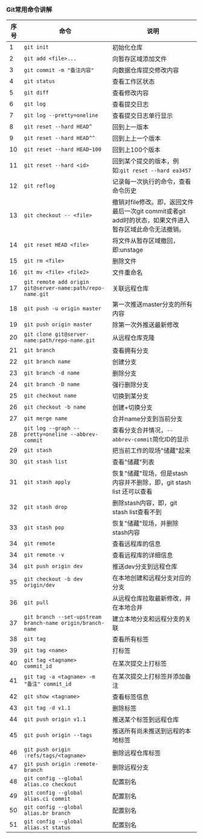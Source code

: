 ### Git常用命令讲解  

序号 | 命令                                                       | 说明
-----|------------------------------------------------------------|-------------------------------------------------------------
1    | `git init`                                                 | 初始化仓库
2    | `git add <file>...`                                        | 向暂存区域添加文件
3    | `git commit -m "备注内容"`                                 | 向数据仓库提交修改内容
4    | `git status`                                               | 查看工作区状态
5    | `git diff`                                                 | 查看修改内容
6    | `git log`                                                  | 查看提交日志
7    | `git log --pretty=oneline`                                 | 查看提交日志单行显示
8    | `git reset --hard HEAD^`                                   | 回到上一版本
9    | `git reset --hard HEAD^^`                                  | 回到上上一个版本
10   | `git reset --hard HEAD~100`                                | 回到上100个版本
11   | `git reset --hard <id>`                                    | 回到某个提交的版本，例如:`git reset --hard ea3457`
12   | `git reflog`                                               | 记录每一次执行的命令，查看命令历史
13   | `git checkout -- <file>`                                   | 撤销对file修改。即，返回文件最后一次git commit或者git add时的状态，如果文件进入暂存区域此命令无法撤销。
14   | `git reset HEAD <file>`                                    | 将文件从暂存区域撤回，即:unstage
15   | `git rm <file>`                                            | 删除文件
16   | `git mv <file> <file2>`                                    | 文件重命名
17   | `git remote add origin git@server-name:path/repo-name.git` | 关联远程仓库
18   | `git push -u origin master`                                | 第一次推送master分支的所有内容
19   | `git push origin master`                                   | 除第一次外推送最新修改
20   | `git clone git@server-name:path/repo-name.git`             | 从远程仓库克隆
21   | `git branch`                                               | 查看拥有分支
22   | `git branch name`                                          | 创建分支
23   | `git branch -d name`                                       | 删除分支
24   | `git branch -D name`                                       | 强行删除分支
25   | `git checkout name`                                        | 切换到某分支
26   | `git checkout -b name`                                     | 创建+切换分支
27   | `git merge name`                                           | 合并name分支到当前分支
28   | `git log --graph --pretty=oneline --abbrev-commit`         | 查看分支合并情况，`--abbrev-commit`简化ID的显示
29   | `git stash`                                                | 把当前工作的现场"储藏"起来
30   | `git stash list`                                           | 查看"储藏"列表
31   | `git stash apply`                                          | 恢复"储藏"现场，但是stash内容并不删除，即，git stash list 还可以查看
32   | `git stash drop`                                           | 删除stash内容，即，git stash list查看不到
33   | `git stash pop`                                            | 恢复"储藏"现场，并删除stash内容
34   | `git remote`                                               | 查看远程库的信息
34   | `git remote -v`                                            | 查看远程库的详细信息
34   | `git push origin dev`                                      | 推送dev分支到远程仓库
35   | `git checkout -b dev origin/dev`                           | 在本地创建和远程分支对应的分支
36   | `git pull`                                                 | 从远程仓库拉取最新修改，并在本地合并
37   | `git branch --set-upstream branch-name origin/branch-name` | 建立本地分支和远程分支的关联
38   | `git tag`                                                  | 查看所有标签
39   | `git tag <name>`                                           | 打标签
40   | `git tag <tagname> commit_id`                              | 在某次提交上打标签
41   | `git tag -a <tagname> -m "备注" commit_id`                 | 在某次提交上打标签并添加备注
42   | `git show <tagname>`                                       | 查看标签信息
43   | `git tag -d v1.1`                                          | 删除标签
44   | `git push origin v1.1`                                     | 推送某个标签到远程仓库
45   | `git push origin --tags`                                   | 推送所有尚未推送到远程的本地标签
46   | `git push origin :refs/tags/<tagname>`                     | 删除远程仓库标签
47   | `git push origin :remote-branch`                           | 删除远程分支
48   | `git config --global alias.co checkout`                    | 配置别名
49   | `git config --global alias.ci commit`                      | 配置别名
50   | `git config --global alias.br branch`                      | 配置别名
51   | `git config --global alias.st status`                      | 配置别名



